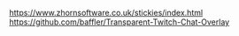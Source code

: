 https://www.zhornsoftware.co.uk/stickies/index.html
https://github.com/baffler/Transparent-Twitch-Chat-Overlay
